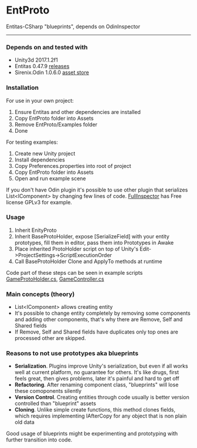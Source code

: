 # EntProto
Entitas-CSharp "blueprints", depends on OdinInspector

---

### Depends on and tested with
  - Unity3d 2017.1.2f1
  - Entitas 0.47.9 [releases](https://github.com/sschmid/Entitas-CSharp/releases)
  - Sirenix.Odin 1.0.6.0 [asset store](https://assetstore.unity.com/packages/tools/utilities/odin-inspector-and-serializer-89041)

### Installation
For use in your own project:
1. Ensure Entitas and other dependencies are installed
1. Copy EntProto folder into Assets
2. Remove EntProto/Examples folder
3. Done

For testing examples:
1. Create new Unity project
1. Install dependencies
1. Copy Preferences.properties into root of project
1. Copy EntProto folder into Assets
1. Open and run example scene

If you don't have Odin plugin it's possible to use other plugin that serializes List\<IComponent\> by changing few lines of code. [FullInspector](https://github.com/jacobdufault/fullinspector) has Free license GPLv3 for example.

### Usage
1. Inherit EnityProto
1. Inherit BaseProtoHolder, expose [SerializeField] with your entity prototypes, fill them in editor, pass them into Prototypes in Awake
1. Place inherited ProtoHolder script on top of Unity's Edit->ProjectSettings->ScriptExecutionOrder
1. Call BaseProtoHolder Clone and ApplyTo methods at runtime

Code part of these steps can be seen in example scripts [GameProtoHolder.cs](/Assets/EntProto/Examples/Scripts/GameProtoHolder.cs), [GameController.cs](/Assets/EntProto/Examples/Scripts/GameController.cs)

### Main concepts (theory)
  - List\<IComponent\> allows creating entity
  - It's possible to change entity completely by removing some components and adding other components, that's why there are Remove, Self and Shared fields
  - If Remove, Self and Shared fields have duplicates only top ones are processed other are skipped.

### Reasons to not use prototypes aka blueprints
  - __Serialization__. Plugins improve Unity's serialization, but even if all works well at current platform, no guarantee for others. It's like drugs, first feels great, then gives problems, later it's painful and hard to get off
  - __Refactoring__. After renaming component class, "blueprints" will lose these comoponents silently
  - __Version Control__. Creating entities through code usually is better version controlled than "blueprint" assets
  - __Cloning__. Unlike simple create functions, this method clones fields, which requires implementing IAfterCopy for any object that is non plain old data

Good usage of blueprints might be experimenting and prototyping with further transition into code.
